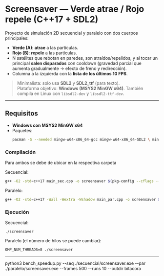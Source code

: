 # Screensaver — Verde atrae / Rojo repele (C++17 + SDL2)

Proyecto de simulación 2D secuencial y paralelo con dos cuerpos principales:
- **Verde (A)**: **atrae** a las partículas.
- **Rojo (B)**: **repele** a las partículas.
- N satélites que rebotan en paredes, son atraídos/repelidos, y al tocar un principal **salen disparados** con cooldown (gravedad parcial que aumenta gradualmente → efecto de freno y redirección).
- Columna a la izquierda con la **lista de los últimos 10 FPS**.

> Minimalista: solo usa **SDL2** y **SDL2_ttf** (para texto).  
> Plataforma objetivo: **Windows (MSYS2 MinGW x64)**. También compila en Linux con `libsdl2-dev` y `libsdl2-ttf-dev`.

---

## Requisitos

- **Windows con MSYS2 MinGW x64**
- Paquetes:
  ```bash
  pacman -S --needed mingw-w64-x86_64-gcc mingw-w64-x86_64-SDL2 \ mingw-w64-x86_64-SDL2_ttf mingw-w64-x86_64-pkg-config
### Compilación
Para ambos se debe de ubicar en la respectiva carpeta

Secuencial:
```bash 
g++ -O2 -std=c++17 main_sec.cpp -o screensaver $(pkg-config --cflags --libs sdl2 SDL2_ttf)
```    

Paralelo:
```bash 
g++ -O2 -std=c++17 -Wall -Wextra -Wshadow main_par.cpp -o screensaver $(pkg-config --cflags --libs sdl2 SDL2_ttf) -fopenmp
```

### Ejecución
Secuencial:
```
./screensaver
```

Paralelo (el número de hilos se puede cambiar):
```
OMP_NUM_THREADS=8 ./screensaver
```



---
python3 bench_speedup.py --seq ./secuencial/screensaver.exe --par ./paralelo/screensaver.exe --frames 500 --runs 10 --outdir bitacora
